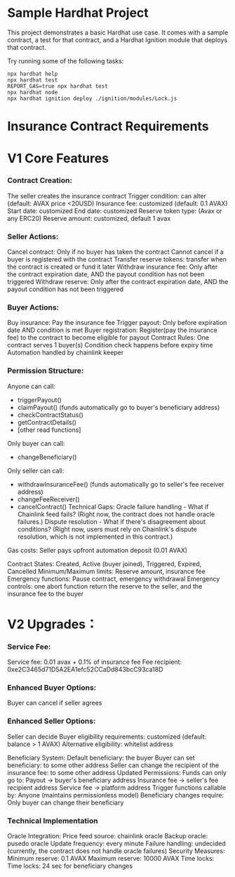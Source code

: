 # Sample Hardhat Project

This project demonstrates a basic Hardhat use case. It comes with a sample contract, a test for that contract, and a Hardhat Ignition module that deploys that contract.

Try running some of the following tasks:

```shell
npx hardhat help
npx hardhat test
REPORT_GAS=true npx hardhat test
npx hardhat node
npx hardhat ignition deploy ./ignition/modules/Lock.js
```
# Insurance Contract Requirements
# V1 Core Features
### Contract Creation:
The seller creates the insurance contract
Trigger condition: can alter (default: AVAX price <20USD)
Insurance fee: customized (default: 0.1 AVAX)
Start date: customized 
End date: customized 
Reserve token type: (Avax or any ERC20)
Reserve amount: customized, default 1 avax

### Seller Actions:
Cancel contract: Only if no buyer has taken the contract
Cannot cancel if a buyer is registered with the contract
Transfer reserve tokens: transfer when the contract is created or fund it later
Withdraw insurance fee: Only after the contract expiration date, AND the payout condition has not been triggered 
Withdraw reserve: Only after the contract expiration date, AND the payout condition has not been triggered 

### Buyer Actions:
Buy insurance: Pay the insurance fee
Trigger payout: Only before expiration date AND condition is met
Buyer registration: Register(pay the insurance fee) to the contract to become eligible for payout
Contract Rules:
One contract serves 1 buyer(s)
Condition check happens before expiry time
Automation handled by chainlink keeper

### Permission Structure:
Anyone can call: 
- triggerPayout()
- claimPayout() (funds automatically go to buyer's beneficiary address)
- checkContractStatus()
- getContractDetails() 
- [other read functions]

Only buyer can call: 
- changeBeneficiary()

Only seller can call: 
- withdrawInsuranceFee() (funds automatically go to seller's fee receiver address)
- changeFeeReceiver()
- cancelContract()
Technical Gaps:
Oracle failure handling - What if Chainlink feed fails? (Right now, the contract does not handle oracle failures.)
Dispute resolution - What if there's disagreement about conditions? (Right now, users must rely on Chainlink's dispute resolution, which is not implemented in this contract.)

Gas costs: Seller pays upfront automation deposit (0.01 AVAX)

Contract States: Created, Active (buyer joined), Triggered, Expired, Cancelled
Minimum/Maximum limits: Reserve amount, insurance fee
Emergency functions: Pause contract, emergency withdrawal
Emergency controls: one abort function return the reserve to the seller, and the insurance fee to the buyer

# V2 Upgrades：
### Service Fee:
Service fee: 0.01 avax + 0.1% of insurance fee
Fee recipient: 0xe2C3465d71D5A2EA1efc52CCaDd843bcC93ca18D

### Enhanced Buyer Options:
Buyer can cancel if seller agrees
### Enhanced Seller Options:
Seller can decide Buyer eligibility requirements: customized (default: balance > 1 AVAX)
Alternative eligibility: whitelist address

Beneficiary System:
Default beneficiary: the buyer
Buyer can set beneficiary: to some other address
Seller can change the recipient of the insurance fee: to some other address
Updated Permissions:
Funds can only go to:
Payout → buyer's beneficiary address
Insurance fee → seller's fee recipient address
Service fee → platform address
Trigger functions callable by: Anyone (maintains permissionless model)
Beneficiary changes require: Only buyer can change their beneficiary

### Technical Implementation
Oracle Integration:
Price feed source: chainlink oracle
Backup oracle: pusedo oracle
Update frequency: every minute
Failure handling: undecided (currently, the contract does not handle oracle failures)
Security Measures:
Minimum reserve:  0.1 AVAX
Maximum reserve: 10000 AVAX
Time locks: Time locks: 24 sec for beneficiary changes

